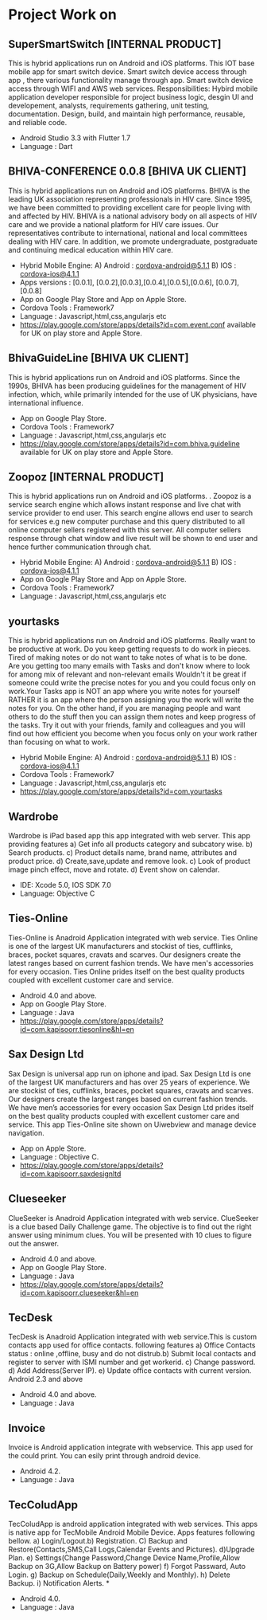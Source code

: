 # Project Work on
## SuperSmartSwitch [INTERNAL PRODUCT]
This is hybrid applications run on Android and iOS platforms.  This IOT base mobile app for smart switch device. Smart switch device access through app , there various functionality manage through app. Smart switch device access through WIFI and AWS web services. 
Responsibilities: Hybird mobile application developer responsible for project business logic, desgin UI and developement, analysts, requirements gathering, unit testing, documentation. Design, build, and maintain high performance, reusable, and reliable code.
* Android Studio 3.3 with Flutter 1.7
* Language : Dart
## BHIVA-CONFERENCE  0.0.8 [BHIVA UK CLIENT]
This is hybrid applications run on Android and iOS platforms. BHIVA is the leading UK association representing professionals in HIV care. Since 1995, we have been committed to providing excellent care for people living with and affected by HIV. BHIVA is a national advisory body on all aspects of HIV care and we provide a national platform for HIV care issues. Our representatives contribute to international, national and local committees dealing with HIV care. In addition, we promote undergraduate, postgraduate and continuing medical education within HIV care.
* Hybrid Mobile Engine: A) Android  : cordova-android@5.1.1   B) IOS : cordova-ios@4.1.1
* Apps versions : [0.0.1], [0.0.2],[0.0.3],[0.0.4],[0.0.5],[0.0.6], [0.0.7],[0.0.8]
* App on Google Play Store and App on Apple Store.
* Cordova Tools : Framework7
* Language : Javascript,html,css,angularjs etc
* https://play.google.com/store/apps/details?id=com.event.conf  available for UK on play store and Apple Store.
## BhivaGuideLine [BHIVA UK CLIENT]
This is hybrid applications run on Android and iOS platforms. Since the 1990s, BHIVA has been producing guidelines for the management of HIV infection, which, while primarily intended for the use of UK physicians, have international influence.
* App on Google Play Store.
* Cordova Tools : Framework7
* Language : Javascript,html,css,angularjs etc
* https://play.google.com/store/apps/details?id=com.bhiva.guideline  available for UK on play store and Apple Store.
## Zoopoz [INTERNAL PRODUCT]
This is hybrid applications run on Android and iOS platforms. . Zoopoz is a service search engine which allows instant response and live chat with service provider to end user. This search engine allows end user to search for services e.g new computer purchase and this query distributed to all online computer sellers registered with this server. All computer sellers response through chat window and live result will be shown to end user and hence further communication through chat.
* Hybrid Mobile Engine: A) Android  : cordova-android@5.1.1   B) IOS : cordova-ios@4.1.1
* App on Google Play Store and App on Apple Store.
* Cordova Tools : Framework7
* Language : Javascript,html,css,angularjs etc
## yourtasks
This is hybrid applications run on Android and iOS platforms. Really want to be productive at work. Do you keep getting requests to do work in pieces. Tired of making notes or do not want to take notes of what is to be done. Are you getting too many emails with Tasks and don't know where to look for among mix of relevant and non-relevant emails Wouldn't it be great if  someone could write the precise notes for you and you could focus only on work.Your Tasks app is NOT an app where you write notes for yourself RATHER it is an app where the person assigning you the work will write the notes for you. On the other hand, if you are managing people and want others to do the stuff then you can assign them notes and keep progress of the tasks. Try it out with your friends, family and colleagues and you will find out how efficient you become when you focus only on your work rather than focusing on what to work.
* Hybrid Mobile Engine: A) Android  : cordova-android@5.1.1   B) IOS : cordova-ios@4.1.1
* Cordova Tools : Framework7
* Language : Javascript,html,css,angularjs etc
* https://play.google.com/store/apps/details?id=com.yourtasks
## Wardrobe
Wardrobe is iPad based app this app integrated with web server. This app providing features a) Get info all products category and subcatory wise. b) Search products. c) Product details name, brand name, attributes and product price. d) Create,save,update and remove look. c) Look of product image pinch effect, move and rotate.  d) Event show on calendar.
* IDE: Xcode 5.0, IOS SDK 7.0
* Language: Objective C
## Ties-Online
Ties-Online is Anadroid Application integrated with web service. Ties Online is one of the largest UK manufacturers and stockist of ties, cufflinks, braces, pocket squares, cravats and scarves. Our designers create the latest ranges based on current fashion trends. We have men's accessories for every occasion. Ties Online prides itself on the best quality products coupled with excellent customer care and service. 
* Android 4.0 and above.
* App on Google Play Store.
* Language : Java
* https://play.google.com/store/apps/details?id=com.kapisoorr.tiesonline&hl=en
## Sax Design Ltd 
Sax Design is universal app run on iphone and ipad. Sax Design Ltd is one of the largest UK manufacturers and has over 25 years of experience. We are stockist of ties, cufflinks, braces, pocket squares, cravats and scarves. Our designers create the largest ranges based on current fashion trends. We have men’s accessories for every occasion Sax Design Ltd prides itself on the best quality products coupled with excellent customer care and service.
This app Ties-Online site shown on Uiwebview and manage device navigation.
* App on Apple Store.
* Language : Objective C.
* https://play.google.com/store/apps/details?id=com.kapisoorr.saxdesignltd
## Clueseeker
ClueSeeker is Anadroid Application integrated with web service. ClueSeeker is a clue based Daily Challenge game. The objective is to find out the right answer using minimum clues. You will be presented with 10 clues to figure out the answer.
* Android 4.0 and above.
* App on Google Play Store.
* Language : Java
* https://play.google.com/store/apps/details?id=com.kapisoorr.clueseeker&hl=en
## TecDesk
TecDesk is Anadroid Application integrated with web service.This is custom contacts app used for office contacts. following features a) Office Contacts status : online ,offline, busy and do not distrub.b) Submit local contacts and register to server with ISMI number and get workerid. c) Change password. d) Add Address(Server IP). e) Update office contacts with current version. Android 2.3 and above
* Android 4.0 and above.
* Language : Java
## Invoice
Invoice is Android application integrate with webservice.  This app used for the could print. You can esily print through android device.
* Android 4.2.
* Language : Java
## TecColudApp
TecColudApp is android application integrated with web services. This apps is native app for 
TecMobile Android Mobile Device. Apps features following bellow. a)  Login/Logout.b) Registration. C) Backup and Restore(Contacts,SMS,Call Logs,Calendar Events and Pictures). d)Upgrade Plan. e) Settings(Change Password,Change Device Name,Profile,Allow Backup on 3G,Allow Backup on Battery power)  f) Forgot Passward, Auto Login. g) Backup on Schedule(Daily,Weekly and Monthly). h) Delete Backup. i) Notification Alerts. *
* Android 4.0.
* Language : Java







